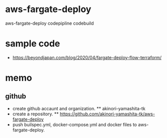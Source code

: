 # aws-fargate-deploy
aws-fargate-deploy codepipline codebuild

# sample code

* https://beyondjapan.com/blog/2020/04/fargate-deploy-flow-terraform/

# memo

## github

* create github accaunt and organization.
** akinori-yamashita-tk
* create a repository.
** https://github.com/akinori-yamashita-tk/aws-fargate-deploy
* push builspec.yml, docker-compose.yml and docker files to aws-fargate-deploy.

